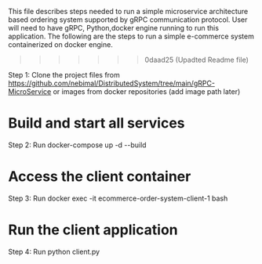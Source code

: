 
This file describes steps needed to run a simple microservice architecture based ordering system supported by gRPC communication protocol. User will need to have gRPC, Python,docker engine running to run this application. The following are the steps to run a simple e-commerce system containerized on docker engine. 
>>>>>>> 0daad25 (Upadted Readme file)

Step 1: Clone the project files from https://github.com/nebimal/DistributedSystem/tree/main/gRPC-MicroService or images from docker repositories (add image path later)

# Build and start all services
Step 2: Run docker-compose up -d --build 

 # Access the client container
Step 3: Run docker exec -it ecommerce-order-system-client-1 bash

# Run the client application
Step 4: Run python client.py
